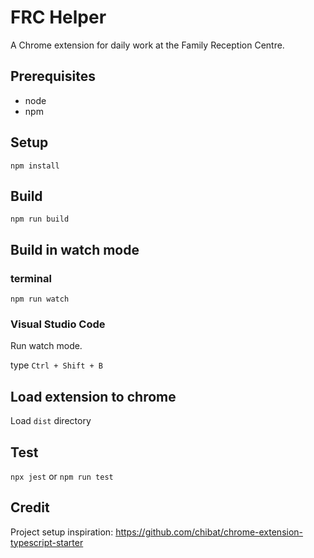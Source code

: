 # FRC Helper

A Chrome extension for daily work at the Family Reception Centre.

## Prerequisites

* node
* npm

## Setup

```
npm install
```

## Build

```
npm run build
```

## Build in watch mode

### terminal

```
npm run watch
```

### Visual Studio Code

Run watch mode.

type `Ctrl + Shift + B`

## Load extension to chrome

Load `dist` directory

## Test
`npx jest` or `npm run test`

## Credit

Project setup inspiration: https://github.com/chibat/chrome-extension-typescript-starter
